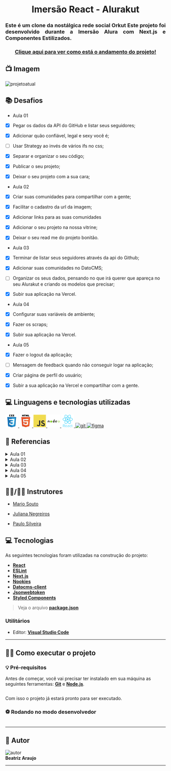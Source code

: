 <h1  align="center">Imersão React - Alurakut</h1>

<h3  align="justify">
Este é um clone da nostálgica rede social Orkut
Este projeto foi desenvolvido durante a Imersão Alura com Next.js e Componentes Estilizados. </h3>

  

<h3  align="center">

  

[Clique aqui para ver como está o andamento do projeto!](https://alurakut-cas.vercel.app/)

  

</h3>

  

## 📺 Imagem

  

![projetoatual](https://user-images.githubusercontent.com/65976843/125528271-6d04c83d-ede2-480c-af54-33d25e038f2d.PNG)

  
  

## 📚 Desafios

- Aula 01

-  [x] Pegar os dados da API do GitHub e listar seus seguidores;

-  [x] Adicionar quão confiável, legal e sexy você é;

- [ ] Usar Strategy ao invés de vários ifs no css;

-  [x] Separar e organizar o seu código;

-  [x] Publicar o seu projeto;

-  [x] Deixar o seu projeto com a sua cara;

- Aula 02

-  [x] Criar suas comunidades para compartilhar com a gente;

-  [x] Facilitar o cadastro da url da imagem;

-  [x] Adicionar links para as suas comunidades

-  [x] Adicionar o seu projeto na nossa vitrine;

-  [x] Deixar o seu read me do projeto bonitão.

- Aula 03

-  [x] Terminar de listar seus seguidores através da api do Github;

-  [x] Adicionar suas comunidades no DatoCMS;

- [ ] Organizar os seus dados, pensando no que irá querer que apareça no seu Alurakut e criando os modelos que precisar;

-  [x] Subir sua aplicação na Vercel.

- Aula 04

-  [x] Configurar suas variáveis de ambiente;

-  [x] Fazer os scraps;

-  [x] Subir sua aplicação na Vercel.

- Aula 05

-  [x] Fazer o logout da aplicação;

- [ ] Mensagem de feedback quando não conseguir logar na aplicação;

-  [x] Criar página de perfil do usuário;

-  [x] Subir a sua aplicação na Vercel e compartilhar com a gente.

  
  
  

## 💻 Linguagens e tecnologias utilizadas

<p  align="left">  <a  href="https://www.w3schools.com/css/"  target="_blank">  <img  src="https://raw.githubusercontent.com/devicons/devicon/master/icons/css3/css3-original-wordmark.svg"  alt="css3"  width="40"  height="40"/>  </a>  <a  href="https://www.w3.org/html/"  target="_blank">  <img  src="https://raw.githubusercontent.com/devicons/devicon/master/icons/html5/html5-original-wordmark.svg"  alt="html5"  width="40"  height="40"/>  </a>  <a  href="https://developer.mozilla.org/en-US/docs/Web/JavaScript"  target="_blank">  <img  src="https://raw.githubusercontent.com/devicons/devicon/master/icons/javascript/javascript-original.svg"  alt="javascript"  width="40"  height="40"/>  </a>  <a  href="https://nodejs.org"  target="_blank">  <img  src="https://raw.githubusercontent.com/devicons/devicon/master/icons/nodejs/nodejs-original-wordmark.svg"  alt="nodejs"  width="40"  height="40"/>  </a>  <a  href="https://reactjs.org/"  target="_blank">  <img  src="https://raw.githubusercontent.com/devicons/devicon/master/icons/react/react-original-wordmark.svg"  alt="react"  width="40"  height="40"/>  </a>  <a  href="https://git-scm.com/"  target="_blank">  <img  src="https://www.vectorlogo.zone/logos/git-scm/git-scm-icon.svg"  alt="git"  width="40"  height="40"/>  </a>  <a  href="https://www.figma.com/"  target="_blank">  <img  src="https://www.vectorlogo.zone/logos/figma/figma-icon.svg"  alt="figma"  width="40"  height="40"/>  </a>  </p>

  
  

## 📂 Referencias

<details>

<summary>Aula 01</summary>

- <a  href="https://pt-br.reactjs.org/docs/create-a-new-react-app.html#recommended-toolchains">React</a>  <br>

- <a  href="https://www.youtube.com/watch?v=S-jqd6WZ7M0">Mario Souto - Strategy Pattern</a>  <br>

- <a  href="https://www.youtube.com/watch?v=85vJXFpXLQw">Mario Souto - Pegando dados de uma API com React</a>  <br>

- <a  href="https://www.youtube.com/watch?v=-kVnp3fg-v4">Mario Souto - O sistema de rotas do NextJS, principais dúvidas</a>  <br>

- <a  href="https://www.youtube.com/watch?v=yMRSDdifGW8">Mario Souto - Linter</a>  <br>

- <a  href="https://www.youtube.com/watch?v=Cu-HP-gvggg">Mario Souto - Centralizar conteúdo na tela</a>  <br>

- <a  href="https://cssgridgarden.com/">CSS Grid Garden</a>  <br>

- <a  href="https://www.youtube.com/watch?v=UBAX-13g8OM">Rafaella Ballerini - Como usar git e github na prática</a>  <br>

</details>

<details>

<summary>Aula 02</summary>

- <a  href="https://www.youtube.com/watch?v=yMRSDdifGW8&t=2s">Mario Souto - Github Pro + Eslint</a>  <br>

- <a  href="https://www.youtube.com/watch?v=jOAU81jdi-c&list=PLTcmLKdIkOWmeNferJ292VYKBXydGeDej">Criando Flappy Bird com JavaScript - Mario Souto</a>  <br>

- <a  href="https://www.youtube.com/watch?v=JbzcLKiTThk">Aprender forEach e map - Mario Souto</a>  <br>

</details>

<details>

<summary>Aula 03</summary>

- <a  href="https://www.youtube.com/watch?v=aiZSAn_2SJc">O que é Wordpress</a>  <br>

- <a  href="https://www.youtube.com/watch?v=IZi6nogysRM">Mario Souto - O que é um CMS</a>  <br>

</details>

<details>

<summary>Aula 04</summary>

- <a  href="https://www.youtube.com/watch?v=RLP9MixVZvw&t">Ju Negreiros - Hello World com GraphQL</a>  <br>

- <a  href="https://medium.com/@omariosouto/entendendo-como-fazer-ajax-com-a-fetchapi-977ff20da3c6">Como fazer ajax</a>  <br>

- <a  href="https://www.youtube.com/watch?v=IZi6nogysRM&t">Mario Souto - O que é um CMS?</a>  <br>

- <a  href="https://www.youtube.com/watch?v=BP2KQtCyzo8">Mario Souto - Variáveis de ambiente e segurança</a>  <br>

</details>

<details>

<summary>Aula 05</summary>

- <a  href="https://www.youtube.com/watch?v=x5Hs8kXlktM&t">Mario Souto - Rotas Next</a>  <br>

- <a  href="https://www.youtube.com/watch?v=zSl_n-9yGRs">Mario Souto - Cookies e LocalStorage</a>  <br>

- <a  href="https://www.youtube.com/watch?v=76eEzmx3irs">Mario Souto - SEO, Performance e Segurança no Front End</a>  <br>

- <a  href="https://www.alura.com.br/artigos/como-funciona-o-import-e-export-do-javascript">Post - Como funciona import e export do Javascript</a>  <br>

- <a  href="https://reactrouter.com/web/guides/quick-start">React Router DOM</a>  <br>

- <a  href="https://www.postman.com/">Postman</a>  <br>

- <a  href="https://www.youtube.com/watch?v=f8a-qwKC5yk">Ju Negreiros - Destructuring</a>  <br>

</details>

  

## 👩‍🏫/👨‍🏫 Instrutores

  

-  <a  href="https://twitter.com/omariosouto">Mario Souto</a>  <br>

-  <a  href="https://twitter.com/juunegreiros">Juliana Negreiros</a>  <br>

-  <a  href="https://twitter.com/paulo_caelum">Paulo Silveira</a>  <br>

  


## 💻 Tecnologias

As seguintes tecnologias foram utilizadas na construção do projeto:

-   **[React](https://pt-br.reactjs.org/ "https://pt-br.reactjs.org/")**
-   **[ESLint](https://eslint.org/ "https://eslint.org/")**
-   **[Next.js](https://nextjs.org/ "https://nextjs.org/")**
-   **[Nookies](https://github.com/maticzav/nookies "https://github.com/maticzav/nookies")**
-   **[Datocms-client](https://github.com/datocms/js-datocms-client "https://github.com/datocms/js-datocms-client")**
-   **[Jsonwebtoken](https://www.npmjs.com/package/jsonwebtoken "https://www.npmjs.com/package/jsonwebtoken")**
-   **[Styled Components](https://styled-components.com/ "https://styled-components.com/")**

> Veja o arquivo  **[package.json](https://github.com/Brendhon/alurakut/blob/main/package.json "https://github.com/Brendhon/alurakut/blob/main/package.json")**

### Utilitários

-   Editor:  **[Visual Studio Code](https://code.visualstudio.com/ "https://code.visualstudio.com/")**

----------

## 👨‍💻 Como executar o projeto

### 💡 Pré-requisitos

Antes de começar, você vai precisar ter instalado em sua máquina as seguintes ferramentas:  **[Git](https://git-scm.com/ "https://git-scm.com")**  e  **[Node.js](https://nodejs.org/en/ "https://nodejs.org/en/")**.

```bash

```

Com isso o projeto já estará pronto para ser executado.

### ⚽ Rodando no modo desenvolvedor

```bash

```

----------

## 👥 Autor

![autor](https://github.com/beatrizaraujoam.png)  
**Beatriz Araujo**


----------

